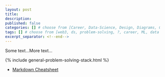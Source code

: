 ```yaml
---
layout: post
title: 
description: 
published: false
categories: [] # choose from [Career, Data-Science, Design, Diagrams, Guides, Research, Web3]
tags: [] # choose from [web3, ds, problem-solving, ?, career, ML, data science, thoughts, trends, products, Misc]
excerpt_separator: <!--end-->
---
```


Some text...<!--end-->More text...

{% include general-problem-solving-stack.html %}

* [Markdown Cheatsheet](https://github.com/adam-p/markdown-here/wiki/Markdown-Cheatsheet)